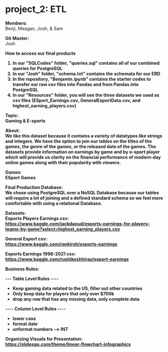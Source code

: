 # project_2: ETL 
<b>Members:</b></br>
Benji, Meagan, Josh, & Sam 

<b>Git Master:</b></br> Josh

<b> How to access our final products <b>
  1. In our "SQLCodes" folder, "queries.sql" contains all of our combined queries for PostgreSQL
  2. In our "Josh" folder, "schema.txt" contains the schemata for our ERD
  3. In the repository, "Benjamin.ipynb" contains the starter codes to transfer our raw csv files into Pandas and from Pandas into PostgreSQL
  4. In our "Resources" folder, you will see the three datasets we used as csv files (ESport_Earnings.csv, GeneralEsportData.csv, and highest_earning_players.csv)

<b>Topic:</b></br>
Gaming & E-sports 

<b>About:</b></br>
We like this dataset because it contains a variety of datatypes like strings and integers. We have the option to join our tables on the titles of the games, the genre of the games, or the released date of the games. The datasets provide information on earnings by game and by e-sport player which will provide us clarity on the financial performance of modern-day online games along with their popularity with viewers. 

<b>Games:</b></br>
ESport Games

<b>Final Production Database:</b></br>
We chose using PostgreSQL over a NoSQL Database because our tables will require a lot of joining and a defined standard schema so we feel more comfortable with using a relational Database. 

<b>Datasets:</b></br>
Esports Players Earnings csv: </br>https://www.kaggle.com/jackdaoud/esports-earnings-for-players-teams-by-game?select=highest_earning_players.csv </br>

General Esport csv: </br>https://www.kaggle.com/rankirsh/esports-earnings

Esports Earnings 1998-2021 csv: </br>https://www.kaggle.com/rushikeshhiray/esport-earnings

<b>Business Rules:</b></br> 

--- Table Level Rules ----
- Keep gaming data related to the US, filter out other countries 
- Only keep data for players that only over $700k
- drop any row that has any missing data, only complete data 

---- Column Level Rules ---- 
- lower case 
- format date 
- unformat numbers --> INT

<b>Organizing Visuals for Presentation:</b></br> 
https://slidesgo.com/theme/linear-flowchart-infographics


